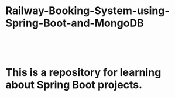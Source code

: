 <h1>Railway-Booking-System-using-Spring-Boot-and-MongoDB<h1><br>
<p>This is a repository for learning about Spring Boot projects.<p>

